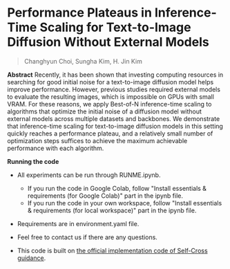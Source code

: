 # Performance Plateaus in Inference-Time Scaling for Text-to-Image Diffusion Without External Models

> Changhyun Choi, Sungha Kim, H. Jin Kim

**Abstract** Recently, it has been shown that investing computing resources in searching for good initial noise for a text-to-image diffusion model helps improve performance. However, previous studies required external models to evaluate the resulting images, which is impossible on GPUs with small VRAM. For these reasons, we apply Best-of-N inference-time scaling to algorithms that optimize the initial noise of a diffusion model without external models across multiple datasets and backbones. We demonstrate that inference-time scaling for text-to-image diffusion models in this setting quickly reaches a performance plateau, and a relatively small number of optimization steps suffices to achieve the maximum achievable performance with each algorithm.


**Running the code**
* All experiments can be run through RUNME.ipynb. 

    * If you run the code in Google Colab, follow "Install essentials & requirements (for Google Colab)" part in the ipynb file.    
    * If you run the code in your own workspace, follow "Install essentials & requirements (for local workspace)" part in the ipynb file.
    

* Requirements are in environment.yaml file.

* Feel free to contact us if there are any questions.

* This code is built on [the official implementation code of Self-Cross guidance](https://github.com/mengtang-lab/selfcross-guidance).